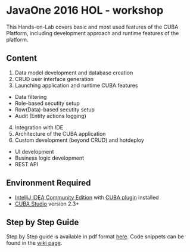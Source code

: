 # JavaOne 2016 HOL - workshop

This Hands-on-Lab covers basic and most used features of the CUBA Platform, including development approach and runtime features of the platform.

## Content
1. Data model development and database creation
2. CRUD user interface generation
3. Launching application and runtime CUBA features
  * Data filtering
  * Role-based secutity setup
  * Row(Data)-based secutity setup
  * Audit (Entity actions logging)
4. Integration with IDE
5. Architecture of the CUBA application
6. Custom development (beyond CRUD) and hotdeploy
  * UI development
  * Business logic development
  * REST API

## Environment Required
* [IntelliJ IDEA Community Edition](https://www.jetbrains.com/idea/download/) with [CUBA plugin](https://plugins.jetbrains.com/plugin/7249?pr=) installed
* [CUBA Studio](https://www.cuba-platform.com/download) version 2.3+

## Step by Step Guide
Step by Step guide is available in pdf format [here](https://github.com/aleksey-stukalov/workshop/blob/master/J1HOL2016-workshop.pdf). 
Code snippets can be found in the [wiki page](https://github.com/aleksey-stukalov/workshop/wiki).
